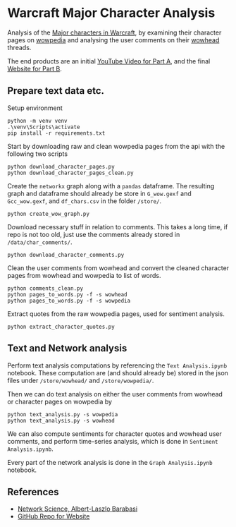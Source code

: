 # Warcraft Major Character Analysis
Analysis of the [Major characters in Warcraft](https://wowpedia.fandom.com/wiki/Major_characters), by examining their character pages on [wowpedia](https://wowpedia.fandom.com/wiki/Wowpedia) and analysing the user comments on their [wowhead](https://www.wowhead.com/) threads.

The end products are an initial [YouTube Video for Part A](https://www.youtube.com/watch?v=JJx5f5nSYfs), and the final [Website for Part B](https://youngpenguin.github.io/WOWenShittyWebsite/).


## Prepare text data etc.
Setup environment
```
python -m venv venv
.\venv\Scripts\activate
pip install -r requirements.txt
```
Start by downloading raw and clean wowpedia pages from the api with the following two scripts
```
python download_character_pages.py
python download_character_pages_clean.py
```
Create the `networkx` graph along with a `pandas` dataframe. The resulting graph and dataframe should already be store in `G_wow.gexf` and `Gcc_wow.gexf`, and `df_chars.csv` in the folder `/store/`. 
```
python create_wow_graph.py
```
Download necessary stuff in relation to comments. This takes a long time, if repo is not too old, just use the comments already stored in `/data/char_comments/`.
```
python download_character_comments.py
```
Clean the user comments from wowhead and convert the cleaned character pages from wowhead and wowpedia to list of words.
```
python comments_clean.py
python pages_to_words.py -f -s wowhead
python pages_to_words.py -f -s wowpedia
```
Extract quotes from the raw wowpedia pages, used for sentiment analysis.
```
python extract_character_quotes.py
```

## Text and Network analysis
Perform text analysis computations by referencing the `Text Analysis.ipynb` notebook. These computation are (and should already be) stored in the json files under `/store/wowhead/` and `/store/wowpedia/`.

Then we can do text analysis on either the user comments from wowhead or character pages on wowpedia by
```
python text_analysis.py -s wowpedia
python text_analysis.py -s wowhead
```

We can also compute sentiments for character quotes and wowhead user comments, and perform time-series analysis, which is done in `Sentiment Analysis.ipynb`.


Every part of the network analysis is done in the `Graph Analysis.ipynb` notebook.

## References
- [Network Science, Albert-Laszlo Barabasi](http://networksciencebook.com/)
- [GitHub Repo for Website](https://github.com/YoungPenguin/WOWenShittyWebsite)
